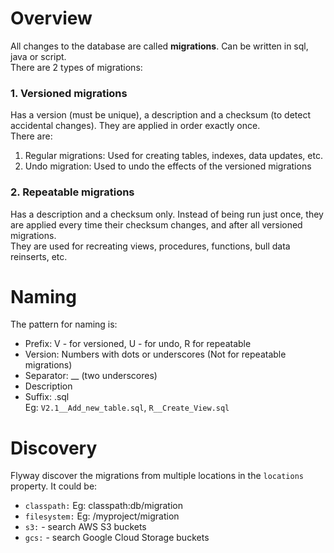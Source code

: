 # Overview
All changes to the database are called **migrations**. Can be written in sql, java or script.   
There are 2 types of migrations:

### 1. Versioned migrations
Has a version (must be unique), a description and a checksum (to detect accidental changes). They are applied in order exactly once.  
There are:
1. Regular migrations: Used for creating tables, indexes, data updates, etc.
2. Undo migration: Used to undo the effects of the versioned migrations

### 2. Repeatable migrations
Has a description and a checksum only. Instead of being run just once, they are applied every time their checksum changes, and after all versioned migrations.  
They are used for recreating views, procedures, functions, bull data reinserts, etc.

# Naming
The pattern for naming is:
* Prefix: V - for versioned, U - for undo, R for repeatable
* Version: Numbers with dots or underscores (Not for repeatable migrations)
* Separator: __ (two underscores)
* Description
* Suffix: .sql  
  Eg: `V2.1__Add_new_table.sql`, `R__Create_View.sql`

# Discovery
Flyway discover the migrations from multiple locations in the `locations` property. It could be:
* `classpath:` Eg: classpath:db/migration
* `filesystem:` Eg: /myproject/migration
* `s3:` - search AWS S3 buckets
* `gcs:` - search Google Cloud Storage buckets 